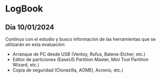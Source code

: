 # LogBook 
## Día 10/01/2024

Continuo con el estudio y busco información de las herramientas que se utilizarán en esta evaluación:

* Arranque de PC desde USB (Ventoy, Rufus, Balena-Etcher, etc.)
* Editor de particiones (EaseUS Partition Master, Mini Tool Partition Wizard, etc.)
* Copia de seguridad (Clonezilla, AOMEI, Acronis, etc.)